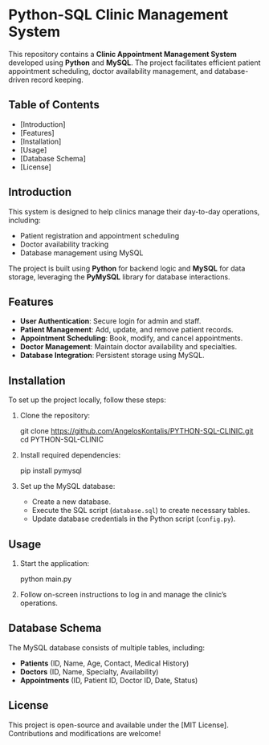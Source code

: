 # Python-SQL Clinic Management System

This repository contains a **Clinic Appointment Management System** developed using **Python** and **MySQL**. The project facilitates efficient patient appointment scheduling, doctor availability management, and database-driven record keeping.

## Table of Contents
- [Introduction]
- [Features]
- [Installation]
- [Usage]
- [Database Schema]
- [License]

## Introduction
This system is designed to help clinics manage their day-to-day operations, including:
- Patient registration and appointment scheduling
- Doctor availability tracking
- Database management using MySQL

The project is built using **Python** for backend logic and **MySQL** for data storage, leveraging the **PyMySQL** library for database interactions.

## Features
- **User Authentication**: Secure login for admin and staff.
- **Patient Management**: Add, update, and remove patient records.
- **Appointment Scheduling**: Book, modify, and cancel appointments.
- **Doctor Management**: Maintain doctor availability and specialties.
- **Database Integration**: Persistent storage using MySQL.

## Installation
To set up the project locally, follow these steps:

1. Clone the repository:

   git clone https://github.com/AngelosKontalis/PYTHON-SQL-CLINIC.git
   cd PYTHON-SQL-CLINIC

2. Install required dependencies:

   pip install pymysql

3. Set up the MySQL database:
   - Create a new database.
   - Execute the SQL script (`database.sql`) to create necessary tables.
   - Update database credentials in the Python script (`config.py`).

## Usage
1. Start the application:

   python main.py

2. Follow on-screen instructions to log in and manage the clinic’s operations.

## Database Schema
The MySQL database consists of multiple tables, including:
- **Patients** (ID, Name, Age, Contact, Medical History)
- **Doctors** (ID, Name, Specialty, Availability)
- **Appointments** (ID, Patient ID, Doctor ID, Date, Status)

## License
This project is open-source and available under the [MIT License]. Contributions and modifications are welcome!

